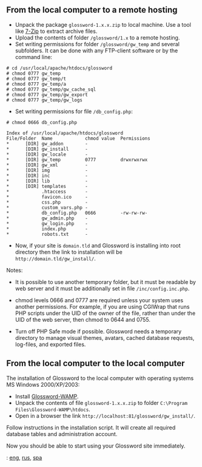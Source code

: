 ## From the local computer to a remote hosting ##

  * Unpack the package `glossword-1.x.x.zip` to local machine. Use a tool like [7-Zip](http://7-zip.org/) to extract archive files.
  * Upload the contents of folder `/glossword/1.x` to a remote hosting.
  * Set writing permissions for folder `/glossword/gw_temp` and several subfolders. It can be done with any FTP-client software or by the command line:
```
# cd /usr/local/apache/htdocs/glossword 
# chmod 0777 gw_temp
# chmod 0777 gw_temp/t
# chmod 0777 gw_temp/a
# chmod 0777 gw_temp/gw_cache_sql
# chmod 0777 gw_temp/gw_export
# chmod 0777 gw_temp/gw_logs
```

  * Set writing permissions for file `/db_config.php`:
```
# chmod 0666 db_config.php
```
```
Index of /usr/local/apache/htdocs/glossword
File/Folder  Name            chmod value  Permissions
*      [DIR] gw_addon        -
*      [DIR] gw_install      -
*      [DIR] gw_locale       -
*      [DIR] gw_temp         0777         drwxrwxrwx
*      [DIR] gw_xml          -
*      [DIR] img             -
*      [DIR] inc             -
*      [DIR] lib             -
*      [DIR] templates       -
*            .htaccess       -
*            favicon.ico     -
*            css.php         -
*            custom_vars.php -
*            db_config.php   0666         -rw-rw-rw-
*            gw_admin.php    -
*            gw_login.php    -
*            index.php       -
*            robots.txt      -
```

  * Now, if your site is `domain.tld` and Glossword is installing into root directory then the link to installation will be `http://domain.tld/gw_install/`.

Notes:

  * It is possible to use another temporary folder, but it must be readable by web server and it must be additionally set in file `/inc/config.inc.php`.

  * chmod levels 0666 and 0777 are required unless your system uses another permissions. For example, if you are using CGIWrap that runs PHP scripts under the UID of the owner of the file, rather than under the UID of the web server, then chmod to 0644 and 0755.

  * Turn off PHP Safe mode if possible. Glossword needs a temporary directory to manage visual themes, avatars, cached database requests, log-files, and exported files.

## From the local computer to the local computer ##

The installation of Glossword to the local computer with operating systems MS Windows 2000/XP/2003:

  * Install [Glossword-WAMP](http://code.google.com/p/glossword/wiki/KB2845625433eng).
  * Unpack the contents of file `glossword-1.x.x.zip` to folder `C:\Program Files\Glossword-WAMP\htdocs`.
  * Open in a browser the link `http://localhost:81/glossword/gw_install/`.


Follow instructions in the installation script. It will create all required database tables and administration account.

Now you should be able to start using your Glossword site immediately.

: [eng](HowToInstall.md), [rus](Ustanovka.md), [spa](ComoInstalar.md)